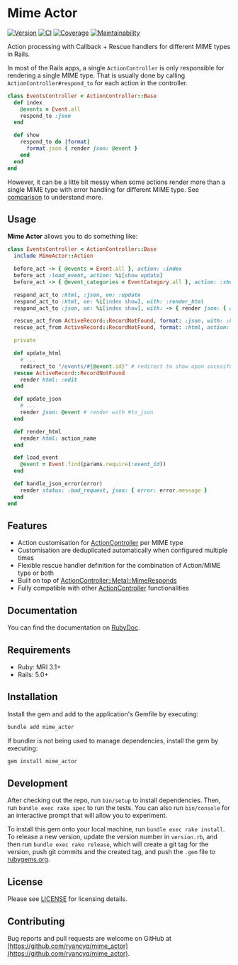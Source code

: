# Mime Actor

[![Version][rubygems_badge]][rubygems]
[![CI][ci_badge]][ci_workflows]
[![Coverage][coverage_badge]][coverage]
[![Maintainability][maintainability_badge]][maintainability]

Action processing with Callback + Rescue handlers for different MIME types in Rails.

In most of the Rails apps, a single `ActionController` is only responsible for rendering a single MIME type. That is usually done by calling `ActionController#respond_to` for each action in the controller.

```rb
class EventsController < ActionController::Base
  def index
    @events = Event.all
    respond_to :json
  end

  def show
    respond_to do |format|
      format.json { render json: @event }
    end
  end
end
```

However, it can be a litte bit messy when some actions render more than a single MIME type with error handling for different MIME type. See [comparison][doc_comparison] to understand more.

## Usage

**Mime Actor** allows you to do something like:
```rb
class EventsController < ActionController::Base
  include MimeActor::Action

  before_act -> { @events = Event.all }, action: :index
  before_act :load_event, action: %i[show update]
  before_act -> { @event_categories = EventCategory.all }, action: :show, format: :html

  respond_act_to :html, :json, on: :update
  respond_act_to :html, on: %i[index show], with: :render_html
  respond_act_to :json, on: %i[index show], with: -> { render json: { action: action_name } }

  rescue_act_from ActiveRecord::RecordNotFound, format: :json, with: :handle_json_error
  rescue_act_from ActiveRecord::RecordNotFound, format: :html, action: :show, with: -> { redirect_to "/events" }

  private

  def update_html
    # ...
    redirect_to "/events/#{@event.id}" # redirect to show upon sucessful update
  rescue ActiveRecord::RecordNotFound
    render html: :edit
  end

  def update_json
    # ...
    render json: @event # render with #to_json
  end

  def render_html
    render html: action_name
  end

  def load_event
    @event = Event.find(params.require(:event_id))
  end

  def handle_json_error(error)
    render status: :bad_request, json: { error: error.message }
  end
end
```

## Features

- Action customisation for [ActionController][doc_action_controller] per MIME type
- Customisation are deduplicated automatically when configured multiple times
- Flexible rescue handler definition for the combination of Action/MIME type or both
- Built on top of [ActionController::Metal::MimeResponds][doc_action_controller_mime_responds]
- Fully compatible with other [ActionController][doc_action_controller] functionalities 

## Documentation

You can find the documentation on [RubyDoc][doc_mime_actor].

## Requirements

- Ruby: MRI 3.1+
- Rails: 5.0+

## Installation

Install the gem and add to the application's Gemfile by executing:
```sh
bundle add mime_actor
```

If bundler is not being used to manage dependencies, install the gem by executing:
```sh
gem install mime_actor
```

## Development

After checking out the repo, run `bin/setup` to install dependencies. Then, run `bundle exec rake spec` to run the tests. You can also run `bin/console` for an interactive prompt that will allow you to experiment.

To install this gem onto your local machine, run `bundle exec rake install`. To release a new version, update the version number in `version.rb`, and then run `bundle exec rake release`, which will create a git tag for the version, push git commits and the created tag, and push the `.gem` file to [rubygems.org](https://rubygems.org).

## License
Please see [LICENSE](https://github.com/ryancyq/mime_actor/blob/main/LICENSE) for licensing details.

## Contributing

Bug reports and pull requests are welcome on GitHub at [https://github.com/ryancyq/mime_actor](https://github.com/ryancyq/mime_actor).

[rubygems_badge]: https://img.shields.io/gem/v/mime_actor.svg
[rubygems]: https://rubygems.org/gems/mime_actor
[ci_badge]: https://github.com/ryancyq/mime_actor/actions/workflows/build.yml/badge.svg
[ci_workflows]: https://github.com/ryancyq/mime_actor/actions/workflows/
[coverage_badge]: https://codecov.io/gh/ryancyq/mime_actor/graph/badge.svg?token=4C091RHXC3
[coverage]: https://codecov.io/gh/ryancyq/mime_actor
[maintainability_badge]: https://api.codeclimate.com/v1/badges/06689606dc3f3945dc1b/maintainability
[maintainability]: https://codeclimate.com/github/ryancyq/mime_actor/maintainability

[doc_mime_actor]: https://rubydoc.info/gems/mime_actor
[doc_action_controller]: https://rubydoc.info/gems/actionpack/ActionController/Metal
[doc_action_controller_mime_responds]: https://rubydoc.info/gems/actionpack/ActionController/MimeResponds
[doc_comparison]: https://github.com/ryancyq/mime_actor/blob/main/COMPARE.md
